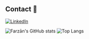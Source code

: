 ## Contact 🤝

[![LinkedIn](https://img.shields.io/badge/-LinkedIn-0077B5?style=flat-square&logo=LinkedIn&logoColor=white)]([[https://linkedin.com/in/john-doe-12345678/]](https://www.linkedin.com/public-profile/settings?trk=d_flagship3_profile_self_view_public_profile))

![Farzān's GitHub stats](https://github-readme-stats.vercel.app/api?username=Kusoden&theme=transparent&show_icons=true&rank_icon=percentile)
![Top Langs](https://github-readme-stats.vercel.app/api/top-langs/?username=Kusoden&theme=transparent&layout=compact)
